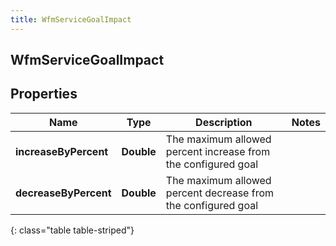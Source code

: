 ```yaml
---
title: WfmServiceGoalImpact
---
```

## WfmServiceGoalImpact

## Properties

|Name | Type | Description | Notes|
|------------ | ------------- | ------------- | -------------|
| **increaseByPercent** | **Double** | The maximum allowed percent increase from the configured goal | |
| **decreaseByPercent** | **Double** | The maximum allowed percent decrease from the configured goal | |
{: class="table table-striped"}


